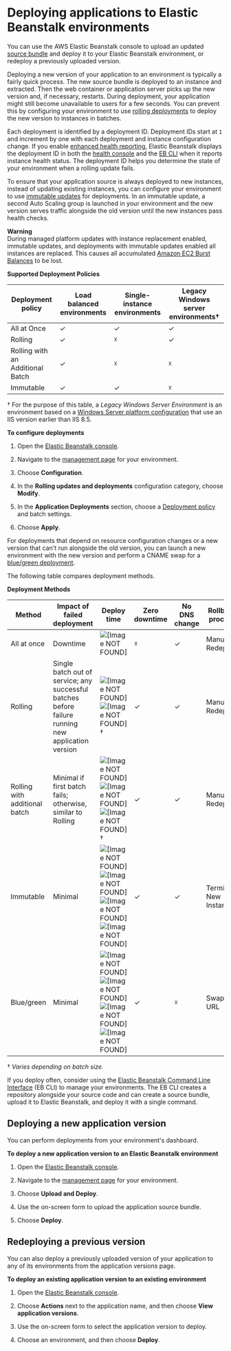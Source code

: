 # Deploying applications to Elastic Beanstalk environments<a name="using-features.deploy-existing-version"></a>

You can use the AWS Elastic Beanstalk console to upload an updated [source bundle](applications-sourcebundle.md) and deploy it to your Elastic Beanstalk environment, or redeploy a previously uploaded version\.

Deploying a new version of your application to an environment is typically a fairly quick process\. The new source bundle is deployed to an instance and extracted\. Then the web container or application server picks up the new version and, if necessary, restarts\. During deployment, your application might still become unavailable to users for a few seconds\. You can prevent this by configuring your environment to use [rolling deployments](using-features.rolling-version-deploy.md) to deploy the new version to instances in batches\.

Each deployment is identified by a deployment ID\. Deployment IDs start at `1` and increment by one with each deployment and instance configuration change\. If you enable [enhanced health reporting](health-enhanced.md), Elastic Beanstalk displays the deployment ID in both the [health console](health-enhanced-console.md) and the [EB CLI](health-enhanced-ebcli.md) when it reports instance health status\. The deployment ID helps you determine the state of your environment when a rolling update fails\.

To ensure that your application source is always deployed to new instances, instead of updating existing instances, you can configure your environment to use [immutable updates](environmentmgmt-updates-immutable.md) for deployments\. In an immutable update, a second Auto Scaling group is launched in your environment and the new version serves traffic alongside the old version until the new instances pass health checks\.

**Warning**  
During managed platform updates with instance replacement enabled, immutable updates, and deployments with immutable updates enabled all instances are replaced\. This causes all accumulated [Amazon EC2 Burst Balances](https://docs.aws.amazon.com/AWSEC2/latest/DeveloperGuide/burstable-performance-instances.html) to be lost\.


**Supported Deployment Policies**  

| Deployment policy | Load balanced environments | Single\-instance environments | Legacy Windows server environments† | 
| --- | --- | --- | --- | 
|  All at Once  |  ✓  |  ✓  |  ✓  | 
|  Rolling  |  ✓  |  ☓  |  ✓  | 
|  Rolling with an Additional Batch  |  ✓  |  ☓  |  ☓  | 
|  Immutable  |  ✓  |  ✓  |  ☓  | 

† For the purpose of this table, a *Legacy Windows Server Environment* is an environment based on a [Windows Server platform configuration](https://docs.aws.amazon.com/elasticbeanstalk/latest/platforms/platforms-supported.html#platforms-supported.net) that use an IIS version earlier than IIS 8\.5\.

**To configure deployments**

1. Open the [Elastic Beanstalk console](https://console.aws.amazon.com/elasticbeanstalk)\.

1. Navigate to the [management page](environments-console.md) for your environment\.

1. Choose **Configuration**\.

1. In the **Rolling updates and deployments** configuration category, choose **Modify**\.

1. In the **Application Deployments** section, choose a [Deployment policy](using-features.rolling-version-deploy.md) and batch settings\.

1. Choose **Apply**\.

For deployments that depend on resource configuration changes or a new version that can't run alongside the old version, you can launch a new environment with the new version and perform a CNAME swap for a [blue/green deployment](using-features.CNAMESwap.md)\.

The following table compares deployment methods\.


**Deployment Methods**  

| **Method** | **Impact of failed deployment** | **Deploy time** | **Zero downtime** | **No DNS change** | **Rollback process** | **Code deployed to** | 
| --- | --- | --- | --- | --- | --- | --- | 
| All at once | Downtime | ![\[Image NOT FOUND\]](http://docs.aws.amazon.com/elasticbeanstalk/latest/dg/images/clock.png) | ☓ | ✓ | Manual Redeploy | Existing instances | 
| Rolling | Single batch out of service; any successful batches before failure running new application version | ![\[Image NOT FOUND\]](http://docs.aws.amazon.com/elasticbeanstalk/latest/dg/images/clock.png)![\[Image NOT FOUND\]](http://docs.aws.amazon.com/elasticbeanstalk/latest/dg/images/clock.png)† | ✓ | ✓ | Manual Redeploy | Existing instances | 
| Rolling with additional batch | Minimal if first batch fails; otherwise, similar to Rolling | ![\[Image NOT FOUND\]](http://docs.aws.amazon.com/elasticbeanstalk/latest/dg/images/clock.png)![\[Image NOT FOUND\]](http://docs.aws.amazon.com/elasticbeanstalk/latest/dg/images/clock.png)![\[Image NOT FOUND\]](http://docs.aws.amazon.com/elasticbeanstalk/latest/dg/images/clock.png)† | ✓ | ✓ | Manual Redeploy | New and existing instances | 
| Immutable | Minimal | ![\[Image NOT FOUND\]](http://docs.aws.amazon.com/elasticbeanstalk/latest/dg/images/clock.png)![\[Image NOT FOUND\]](http://docs.aws.amazon.com/elasticbeanstalk/latest/dg/images/clock.png)![\[Image NOT FOUND\]](http://docs.aws.amazon.com/elasticbeanstalk/latest/dg/images/clock.png)![\[Image NOT FOUND\]](http://docs.aws.amazon.com/elasticbeanstalk/latest/dg/images/clock.png) | ✓ | ✓ | Terminate New Instances | New instances | 
| Blue/green | Minimal | ![\[Image NOT FOUND\]](http://docs.aws.amazon.com/elasticbeanstalk/latest/dg/images/clock.png)![\[Image NOT FOUND\]](http://docs.aws.amazon.com/elasticbeanstalk/latest/dg/images/clock.png)![\[Image NOT FOUND\]](http://docs.aws.amazon.com/elasticbeanstalk/latest/dg/images/clock.png)![\[Image NOT FOUND\]](http://docs.aws.amazon.com/elasticbeanstalk/latest/dg/images/clock.png) | ✓ | ☓ | Swap URL | New instances | 

† *Varies depending on batch size\.*

If you deploy often, consider using the [Elastic Beanstalk Command Line Interface](eb-cli3.md) \(EB CLI\) to manage your environments\. The EB CLI creates a repository alongside your source code and can create a source bundle, upload it to Elastic Beanstalk, and deploy it with a single command\.

## Deploying a new application version<a name="deployments-newversion"></a>

You can perform deployments from your environment's dashboard\.

**To deploy a new application version to an Elastic Beanstalk environment**

1. Open the [Elastic Beanstalk console](https://console.aws.amazon.com/elasticbeanstalk)\.

1. Navigate to the [management page](environments-console.md) for your environment\.

1. Choose **Upload and Deploy**\.

1. Use the on\-screen form to upload the application source bundle\.

1. Choose **Deploy**\.

## Redeploying a previous version<a name="deployments-existingversion"></a>

You can also deploy a previously uploaded version of your application to any of its environments from the application versions page\. 

**To deploy an existing application version to an existing environment**

1. Open the [Elastic Beanstalk console](https://console.aws.amazon.com/elasticbeanstalk)\.

1. Choose **Actions** next to the application name, and then choose **View application versions**\.

1. Use the on\-screen form to select the application version to deploy\.

1. Choose an environment, and then choose **Deploy**\.